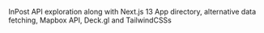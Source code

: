 InPost API exploration along with Next.js 13 App directory, alternative data fetching, Mapbox API, Deck.gl and TailwindCSSs